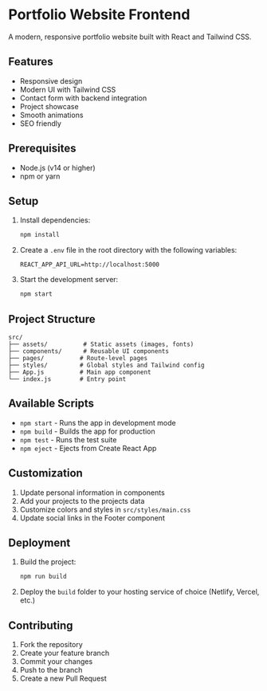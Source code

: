 # Portfolio Website Frontend

A modern, responsive portfolio website built with React and Tailwind CSS.

## Features

- Responsive design
- Modern UI with Tailwind CSS
- Contact form with backend integration
- Project showcase
- Smooth animations
- SEO friendly

## Prerequisites

- Node.js (v14 or higher)
- npm or yarn

## Setup

1. Install dependencies:
   ```bash
   npm install
   ```

2. Create a `.env` file in the root directory with the following variables:
   ```
   REACT_APP_API_URL=http://localhost:5000
   ```

3. Start the development server:
   ```bash
   npm start
   ```

## Project Structure

```
src/
├── assets/          # Static assets (images, fonts)
├── components/      # Reusable UI components
├── pages/          # Route-level pages
├── styles/         # Global styles and Tailwind config
├── App.js          # Main app component
└── index.js        # Entry point
```

## Available Scripts

- `npm start` - Runs the app in development mode
- `npm build` - Builds the app for production
- `npm test` - Runs the test suite
- `npm eject` - Ejects from Create React App

## Customization

1. Update personal information in components
2. Add your projects to the projects data
3. Customize colors and styles in `src/styles/main.css`
4. Update social links in the Footer component

## Deployment

1. Build the project:
   ```bash
   npm run build
   ```

2. Deploy the `build` folder to your hosting service of choice (Netlify, Vercel, etc.)

## Contributing

1. Fork the repository
2. Create your feature branch
3. Commit your changes
4. Push to the branch
5. Create a new Pull Request 